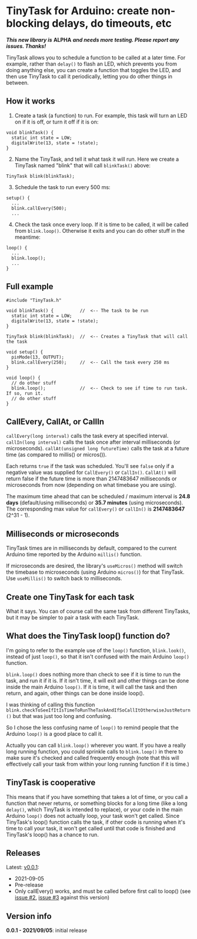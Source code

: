 # TinyTask for Arduino: create non-blocking delays, do timeouts, etc

***This new library is*** **ALPHA** ***and needs more testing. Please report any issues. Thanks!***

TinyTask allows you to schedule a function to be called at a later time.
For example, rather than ```delay()``` to flash an LED, which prevents you from
doing anything else, you can create a function that toggles the LED, and then
use TinyTask to call it periodically, letting you do other things in between.

## How it works

1. Create a task (a function) to run. For example, this task will turn an LED on
   if it is off, or turn it off if it is on:

```
void blinkTask() {
  static int state = LOW;
  digitalWrite(13, state = !state);
}
```

2. Name the TinyTask, and tell it what task it will run. Here we create a TinyTask named "blink" that will call ```blinkTask()``` above:

```
TinyTask blink(blinkTask);
```

3. Schedule the task to run every 500 ms:

```
setup() {
  ...
  blink.callEvery(500);
  ...
```

4. Check the task once every loop. If it is time to be called,
it will be called from ```blink.loop()```. Otherwise it exits and you can do other stuff in the meantime:

```
loop() {
  ...
  blink.loop();
  ...
}
```

## Full example

```
#include "TinyTask.h"

void blinkTask() {          //  <-- The task to be run
  static int state = LOW;
  digitalWrite(13, state = !state);
}

TinyTask blink(blinkTask);  //  <-- Creates a TinyTask that will call the task

void setup() {
  pinMode(13, OUTPUT);
  blink.callEvery(250);     //  <-- Call the task every 250 ms
}

void loop() {
  // do other stuff
  blink.loop();             //  <-- Check to see if time to run task. If so, run it.
  // do other stuff
}
```

## CallEvery, CallAt, or CallIn

```callEvery(long interval)``` calls the task every at specified interval.
```callIn(long interval)``` calls the task once after interval milliseconds (or microseconds).
```callAt(unsigned long futureTime)``` calls the task at a future time (as compared to millis() or micros()).

Each returns ```true``` if the task was scheduled. You'll see ```false``` only if a negative value was supplied for ```CallEvery()``` or ```CallIn()```. ```CallAt()``` will return false if the future time is more than 2147483647 milliseconds or microseconds from now (depending on what timebase you are using).

The maximum time ahead that can be scheduled / maximum interval is **24.8 days** (default/using milliseconds) or **35.7 minutes** (using microseconds). The corresponding max value for ```callEvery()``` or ```callIn()``` is **2147483647** (2^31 - 1).

## Milliseconds or microseconds

TinyTask times are in milliseconds by default, compared to the current Arduino time reported by the Arduino ```millis()``` function.

If microseconds are desired, the library's ```useMicros()``` method will switch the timebase to microseconds (using Arduino ```micros()```) for that TinyTask. Use ```useMillis()``` to switch back to milliseconds.

## Create one TinyTask for each task

What it says. You can of course call the same task from different TinyTasks,
but it may be simpler to pair a task with each TinyTask.
 
## What does the TinyTask loop() function do?

I'm going to refer to the example use of the ```loop()``` function, ```blink.look()```, instead of 
just ```loop()```, so that it isn't confused with the main Arduino ```loop()``` function.

```blink.loop()``` does nothing more than check to see if it is
time to run the task, and run it if it is. If it isn't time, it will exit and other things
can be done inside the main Arduino ```loop()```. If it is time, it will call
the task and then return, and again, other things can be done inside loop().

I was thinking of calling this function
```blink.checkToSeeIfItIsTimeToRunTheTaskAndIfSoCallItOtherwiseJustReturn()```
but that was just too long and confusing.

So I chose the less confusing name of ```loop()``` to remind people that the
Arduino ```loop()``` is a good place to call it.

Actually you can call ```blink.loop()``` wherever you want. If you have a
really long running function, you could sprinkle calls to ```blink.loop()```
in there to make sure it's checked and called frequently enough (note that
this will effectively call your task from within your long running function if it is time.)

## TinyTask is cooperative

This means that if you have something that takes a lot of time, or you call a function that never returns, or something blocks for a long time (like a long ```delay()```, which TinyTask is intended to replace), or your code in the main Arduino ```loop()``` does not actually loop, your task won't get called. Since TinyTask's loop() function calls the task, if other code is running when it's time to call your task, it won't get called until that code is finished and TinyTask's loop() has a chance to run.

## Releases

Latest: [v0.0.1](https://github.com/phonedeveloper/TinyTask/releases/tag/v0.0.1):
* 2021-09-05
* Pre-release
* Only callEvery() works, and must be called before first call to loop() (see [issue #2](https://github.com/phonedeveloper/TinyTask/issues/2), [issue #3](https://github.com/phonedeveloper/TinyTask/issues/3) against this version)

## Version info

**0.0.1 - 2021/09/05**: initial release
